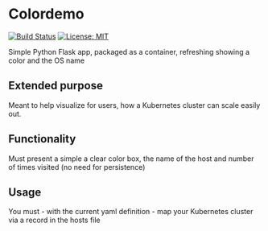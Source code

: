 # Colordemo

[![Build Status](https://travis-ci.com/Kimbahir/Colordemo.svg?branch=master)](https://travis-ci.com/Kimbahir/Colordemo) [![License: MIT](https://img.shields.io/badge/License-MIT-yellow.svg)](https://opensource.org/licenses/MIT)

Simple Python Flask app, packaged as a container, refreshing showing a color and the OS name

## Extended purpose

Meant to help visualize for users, how a Kubernetes cluster can scale easily out.

## Functionality

Must present a simple a clear color box, the name of the host and number of times visited (no need for persistence)

## Usage

You must - with the current yaml definition - map your Kubernetes cluster via a record in the hosts file
